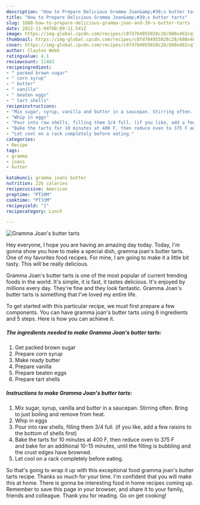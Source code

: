 ```yaml
---
description: "How to Prepare Delicious Gramma Joan&amp;#39;s butter tarts"
title: "How to Prepare Delicious Gramma Joan&amp;#39;s butter tarts"
slug: 1688-how-to-prepare-delicious-gramma-joan-and-39-s-butter-tarts
date: 2022-11-04T00:09:11.541Z
image: https://img-global.cpcdn.com/recipes/c8fd784955028c28/680x482cq70/gramma-joans-butter-tarts-recipe-main-photo.jpg
thumbnail: https://img-global.cpcdn.com/recipes/c8fd784955028c28/680x482cq70/gramma-joans-butter-tarts-recipe-main-photo.jpg
cover: https://img-global.cpcdn.com/recipes/c8fd784955028c28/680x482cq70/gramma-joans-butter-tarts-recipe-main-photo.jpg
author: Clayton Webb
ratingvalue: 4.1
reviewcount: 11483
recipeingredient:
- " packed brown sugar"
- " corn syrup"
- " butter"
- " vanilla"
- " beaten eggs"
- " tart shells"
recipeinstructions:
- "Mix sugar, syrup, vanilla and butter in a saucepan. Stirring often. Bring to just boiling and remove from heat."
- "Whip in eggs"
- "Pour into raw shells, filling them 3/4 full. (if you like, add a few raisins to the bottom of shells first)"
- "Bake the tarts for 10 minutes at 400 F, then reduce oven to 375 F and bake for an additional 10-15 minutes, until the filling is bubbling and the crust edges have browned."
- "Let cool on a rack completely before eating."
categories:
- Recipe
tags:
- gramma
- joans
- butter

katakunci: gramma joans butter 
nutrition: 226 calories
recipecuisine: American
preptime: "PT20M"
cooktime: "PT33M"
recipeyield: "1"
recipecategory: Lunch

---
```



![Gramma Joan&#39;s butter tarts](https://img-global.cpcdn.com/recipes/c8fd784955028c28/680x482cq70/gramma-joans-butter-tarts-recipe-main-photo.jpg)

Hey everyone, I hope you are having an amazing day today. Today, I'm gonna show you how to make a special dish, gramma joan&#39;s butter tarts. One of my favorites food recipes. For mine, I am going to make it a little bit tasty. This will be really delicious.



Gramma Joan&#39;s butter tarts is one of the most popular of current trending foods in the world. It's simple, it is fast, it tastes delicious. It's enjoyed by millions every day. They're fine and they look fantastic. Gramma Joan&#39;s butter tarts is something that I've loved my entire life.


To get started with this particular recipe, we must first prepare a few components. You can have gramma joan&#39;s butter tarts using 6 ingredients and 5 steps. Here is how you can achieve it.

<!--inarticleads1-->

##### The ingredients needed to make Gramma Joan&#39;s butter tarts:

1. Get  packed brown sugar
1. Prepare  corn syrup
1. Make ready  butter
1. Prepare  vanilla
1. Prepare  beaten eggs
1. Prepare  tart shells




<!--inarticleads2-->

##### Instructions to make Gramma Joan&#39;s butter tarts:

1. Mix sugar, syrup, vanilla and butter in a saucepan. Stirring often. Bring to just boiling and remove from heat.
1. Whip in eggs
1. Pour into raw shells, filling them 3/4 full. (if you like, add a few raisins to the bottom of shells first)
1. Bake the tarts for 10 minutes at 400 F, then reduce oven to 375 F and bake for an additional 10-15 minutes, until the filling is bubbling and the crust edges have browned.
1. Let cool on a rack completely before eating.




So that's going to wrap it up with this exceptional food gramma joan&#39;s butter tarts recipe. Thanks so much for your time. I'm confident that you will make this at home. There is gonna be interesting food in home recipes coming up. Remember to save this page in your browser, and share it to your family, friends and colleague. Thank you for reading. Go on get cooking!
